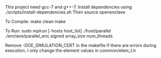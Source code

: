 This project need gcc-7 and g++-7.
Install dependencies using ./scripts/install-dependencies.sh
Then source openenclave

To Compile:
make clean
make


To Run:
sudo mpirun [-hosts host_list] ./host/parallel ./enclave/parallel_enc.signed array_size num_threads

Remove -DOE_SIMULATION_CERT in the makefile if there are errors during execution. I only change the element values in common/elem_t.h
